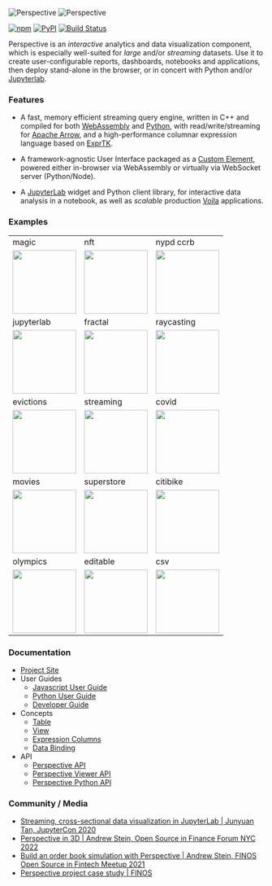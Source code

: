![Perspective](https://github.com/finos/perspective/blob/master/docs/static/img/logo/logo-light.png?raw=true#gh-light-mode-only)
![Perspective](https://github.com/finos/perspective/blob/master/docs/static/img/logo/logo-dark.png?raw=true#gh-dark-mode-only)

[![npm](https://img.shields.io/npm/v/@finos/perspective.svg?style=flat)](https://www.npmjs.com/package/@finos/perspective)
[![PyPI](https://img.shields.io/pypi/v/perspective-python.svg?style=flat)](https://pypi.python.org/pypi/perspective-python)
[![Build Status](https://github.com/finos/perspective/actions/workflows/build.yml/badge.svg?branch=master&event=push)](https://github.com/finos/perspective/actions/workflows/build.yml)

Perspective is an <i>interactive</i> analytics and data visualization component,
which is especially well-suited for <i>large</i> and/or <i>streaming</i>
datasets. Use it to create user-configurable reports, dashboards, notebooks and
applications, then deploy stand-alone in the browser, or in concert with Python
and/or [Jupyterlab](https://jupyterlab.readthedocs.io/en/stable/).

### Features

-   A fast, memory efficient streaming query engine, written in
    C++ and compiled for both [WebAssembly](https://webassembly.org/) and
    [Python](https://www.python.org/), with read/write/streaming for
    [Apache Arrow](https://arrow.apache.org/), and a high-performance columnar
    expression language based on [ExprTK](https://github.com/ArashPartow/exprtk).

-   A framework-agnostic User Interface packaged as a
    [Custom Element](https://developer.mozilla.org/en-US/docs/Web/Web_Components/Using_custom_elements),
    powered either in-browser via WebAssembly or virtually via
    WebSocket server (Python/Node).

-   A [JupyterLab](https://jupyter.org/) widget and Python client library, for
    interactive data analysis in a notebook, as well as _scalable_ production
    [Voila](https://github.com/voila-dashboards/voila) applications.

### Examples

<!-- Examples -->
<table><tbody><tr><td>magic</td><td>nft</td><td>nypd ccrb</td></tr><tr><td><a href="https://texodus.github.io/mtg-perspective/?seasons-in-the-abyss-67"><img height="125" src="https://perspective.finos.org/img/mtg_preview.png"></img></a></td><td><a href="https://sc1f.github.io/pudgy-penguin-perspective/"><img height="125" src="https://raw.githubusercontent.com/sc1f/pudgy-penguin-perspective/pages/meta.png"></img></a></td><td><a href="https://texodus.github.io/nypd-ccrb/"><img height="125" src="https://texodus.github.io/nypd-ccrb/preview.png"></img></a></td></tr><tr><td>jupyterlab</td><td>fractal</td><td>raycasting</td></tr><tr><td><a href="http://beta.mybinder.org/v2/gh/finos/perspective/master?urlpath=lab/tree/examples/jupyter-notebooks"><img height="125" src="https://perspective.finos.org/img/jupyterlab.png"></img></a></td><td><a href="https://perspective.finos.org/block?example=fractal"><img height="125" src="https://perspective.finos.org/blocks/fractal/preview.png"></img></a></td><td><a href="https://perspective.finos.org/block?example=raycasting"><img height="125" src="https://perspective.finos.org/blocks/raycasting/preview.png"></img></a></td></tr><tr><td>evictions</td><td>streaming</td><td>covid</td></tr><tr><td><a href="https://perspective.finos.org/block?example=evictions"><img height="125" src="https://perspective.finos.org/blocks/evictions/preview.png"></img></a></td><td><a href="https://perspective.finos.org/block?example=streaming"><img height="125" src="https://perspective.finos.org/blocks/streaming/preview.png"></img></a></td><td><a href="https://perspective.finos.org/block?example=covid"><img height="125" src="https://perspective.finos.org/blocks/covid/preview.png"></img></a></td></tr><tr><td>movies</td><td>superstore</td><td>citibike</td></tr><tr><td><a href="https://perspective.finos.org/block?example=movies"><img height="125" src="https://perspective.finos.org/blocks/movies/preview.png"></img></a></td><td><a href="https://perspective.finos.org/block?example=superstore"><img height="125" src="https://perspective.finos.org/blocks/superstore/preview.png"></img></a></td><td><a href="https://perspective.finos.org/block?example=citibike"><img height="125" src="https://perspective.finos.org/blocks/citibike/preview.png"></img></a></td></tr><tr><td>olympics</td><td>editable</td><td>csv</td></tr><tr><td><a href="https://perspective.finos.org/block?example=olympics"><img height="125" src="https://perspective.finos.org/blocks/olympics/preview.png"></img></a></td><td><a href="https://perspective.finos.org/block?example=editable"><img height="125" src="https://perspective.finos.org/blocks/editable/preview.png"></img></a></td><td><a href="https://perspective.finos.org/block?example=csv"><img height="125" src="https://perspective.finos.org/blocks/csv/preview.png"></img></a></td></tr></tbody></table>
<!-- Examples -->

### Documentation

-   [Project Site](https://perspective.finos.org/)
-   User Guides
    -   [Javascript User Guide](https://perspective.finos.org/docs/js.html)
    -   [Python User Guide](https://perspective.finos.org/docs/python.html)
    -   [Developer Guide](https://perspective.finos.org/docs/development.html)
-   Concepts
    -   [Table](https://perspective.finos.org/docs/table.html)
    -   [View](https://perspective.finos.org/docs/view.html)
    -   [Expression Columns](https://perspective.finos.org/docs/expressions.html)
    -   [Data Binding](https://perspective.finos.org/docs/table.html)
-   API
    -   [Perspective API](https://github.com/finos/perspective/blob/master/packages/perspective/README.md)
    -   [Perspective Viewer API](https://github.com/finos/perspective/blob/master/packages/perspective-viewer/README.md)
    -   [Perspective Python API](https://perspective.finos.org/docs/obj/perspective-python.html)

### Community / Media

-   [Streaming, cross-sectional data visualization in JupyterLab | Junyuan Tan, JupyterCon 2020](http://www.youtube.com/watch?v=IO-HJsGdleE)
-   [Perspective in 3D | Andrew Stein, Open Source in Finance Forum NYC 2022](https://www.youtube.com/watch?v=0ut-ynvBpGI)
-   [Build an order book simulation with Perspective | Andrew Stein, FINOS Open Source in Fintech Meetup 2021](https://www.youtube.com/watch?v=no0qChjvdgQ)
-   [Perspective project case study | FINOS](https://www.finos.org/hubfs/FINOS/assets/FINOS%20Perspective%20Case%20Study.pdf)
